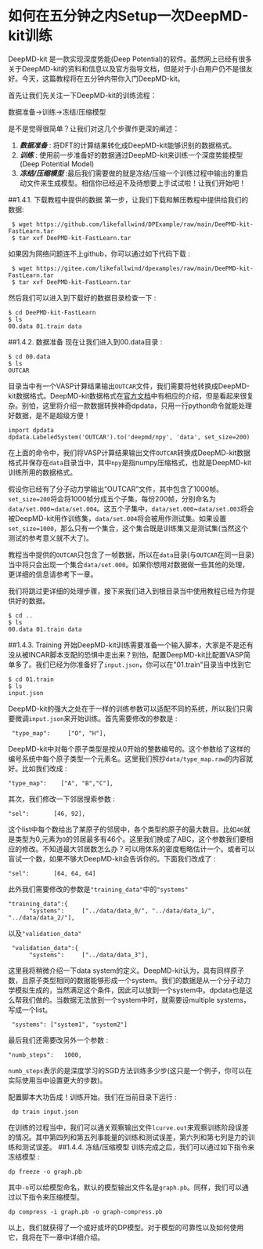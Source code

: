 # 如何在五分钟之内Setup一次DeepMD-kit训练
DeepMD-kit 是一款实现深度势能(Deep Potential)的软件。虽然网上已经有很多关于DeepMD-kit的资料和信息以及官方指导文档，但是对于小白用户仍不是很友好。今天，这篇教程将在五分钟内带你入门DeepMD-kit。

首先让我们先关注一下DeepMD-kit的训练流程：

数据准备->训练->冻结/压缩模型

是不是觉得很简单？让我们对这几个步骤作更深的阐述：

1. ***数据准备*** : 将DFT的计算结果转化成DeepMD-kit能够识别的数据格式。
2. ***训练*** : 使用前一步准备好的数据通过DeepMD-kit来训练一个深度势能模型(Deep Potential Model)
3. ***冻结/压缩模型*** :最后我们需要做的就是冻结/压缩一个训练过程中输出的重启动文件来生成模型。相信你已经迫不及待想要上手试试啦！让我们开始吧！

##1.4.1. 下载教程中提供的数据
第一步，让我们下载和解压教程中提供给我们的数据:

	 $ wget https://github.com/likefallwind/DPExample/raw/main/DeePMD-kit-FastLearn.tar
	 $ tar xvf DeePMD-kit-FastLearn.tar
如果因为网络问题连不上github，你可以通过如下代码下载 :

	 $ wget https://gitee.com/likefallwind/dpexamples/raw/main/DeePMD-kit-FastLearn.tar
	 $ tar xvf DeePMD-kit-FastLearn.tar
 然后我们可以进入到下载好的数据目录检查一下 :

	$ cd DeePMD-kit-FastLearn
	$ ls
	00.data 01.train data
##1.4.2. 数据准备
现在让我们进入到00.data目录 :

	$ cd 00.data
	$ ls
	OUTCAR
目录当中有一个VASP计算结果输出`OUTCAR`文件，我们需要将他转换成DeepMD-kit数据格式。DeepMD-kit数据格式在[官方文档](https://deepmd.readthedocs.io/)中有相应的介绍，但是看起来很复杂。别怕，这里将介绍一款数据转换神奇dpdata，只用一行python命令就能处理好数据，是不是超级方便！

	import dpdata
	dpdata.LabeledSystem('OUTCAR').to('deepmd/npy', 'data', set_size=200)
在上面的命令中，我们将VASP计算结果输出文件`OUTCAR`转换成DeepMD-kit数据格式并保存在`data`目录当中，其中`npy`是指numpy压缩格式，也就是DeepMD-kit训练所用的数据格式。

假设你已经有了分子动力学输出“OUTCAR”文件，其中包含了1000帧。`set_size=200`将会将1000帧分成五个子集，每份200帧，分别命名为`data/set.000`~`data/set.004`。这五个子集中，`data/set.000`~`data/set.003`将会被DeepMD-kit用作训练集，`data/set.004`将会被用作测试集。如果设置`set_size=1000`，那么只有一个集合，这个集合既是训练集又是测试集(当然这个测试的参考意义就不大了)。

教程当中提供的`OUTCAR`只包含了一帧数据，所以在`data`目录(与`OUTCAR`在同一目录)当中将只会出现一个集合`data/set.000`。如果你想用对数据做一些其他的处理，更详细的信息请参考下一章。

我们将跳过更详细的处理步骤，接下来我们进入到根目录当中使用教程已经为你提供好的数据。

	$ cd ..
	$ ls
	00.data 01.train data
##1.4.3. Training
开始DeepMD-kit训练需要准备一个输入脚本，大家是不是还有没从被INCAR脚本支配的恐惧中走出来？别怕，配置DeepMD-kit比配置VASP简单多了。我们已经为你准备好了`input.json`，你可以在"01.train"目录当中找到它

	$ cd 01.train
	$ ls
	input.json
DeepMD-kit的强大之处在于一样的训练参数可以适配不同的系统，所以我们只需要微调`input.json`来开始训练。首先需要修改的参数是 :

	 "type_map":     ["O", "H"],
DeepMD-kit中对每个原子类型是按从0开始的整数编号的。这个参数给了这样的编号系统中每个原子类型一个元素名。这里我们照抄`data/type_map.raw`的内容就好。比如我们改成 :

	"type_map":    ["A", "B","C"],
其次，我们修改一下邻居搜索参数 :

	"sel":       [46, 92],
这个list中每个数给出了某原子的邻居中，各个类型的原子的最大数目。比如`46`就是类型为0,元素为`O`的邻居最多有46个。这里我们换成了ABC，这个参数我们要相应的修改。不知道最大邻居数怎么办？可以用体系的密度粗略估计一个。或者可以盲试一个数，如果不够大DeepMD-kit会告诉你的。下面我们改成了 :

	"sel":       [64, 64, 64]
此外我们需要修改的参数是`"training_data"`中的`"systems"`

	"training_data":{
          "systems":     ["../data/data_0/", "../data/data_1/", "../data/data_2/"],
以及`"validation_data"`

	 "validation_data":{
          "systems":     ["../data/data_3"],
这里我将稍微介绍一下data system的定义。DeepMD-kit认为，具有同样原子数，且原子类型相同的数据能够形成一个system。我们的数据是从一个分子动力学模拟生成的，当然满足这个条件，因此可以放到一个system中。dpdata也是这么帮我们做的。当数据无法放到一个system中时，就需要设multiple systems，写成一个list。

	 "systems": ["system1", "system2"]
最后我们还需要改另外一个参数 :

	"numb_steps":   1000,
`numb_steps`表示的是深度学习的SGD方法训练多少步(这只是一个例子，你可以在实际使用当中设置更大的步数)。

配置脚本大功告成！训练开始。我们在当前目录下运行 :

	 dp train input.json
在训练的过程当中，我们可以通关观察输出文件`lcurve.out`来观察训练阶段误差的情况。其中第四列和第五列事能量的训练和测试误差，第六列和第七列是力的训练和测试误差。
##1.4.4. 冻结/压缩模型
训练完成之后，我们可以通过如下指令来冻结模型 :

	dp freeze -o graph.pb
其中`-o`可以给模型命名，默认的模型输出文件名是`graph.pb`。同样，我们可以通过以下指令来压缩模型。

	dp compress -i graph.pb -o graph-compress.pb
以上，我们就获得了一个或好或坏的DP模型。对于模型的可靠性以及如何使用它，我将在下一章中详细介绍。
